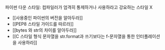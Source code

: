---
---

파이썬 다운 스타일: 컴파일러가 엄격히 통제하거나 사용하라고 강요하는 스타일 X
- [[사용중인 파이썬의 버전을 알아두라]]
- [[PEP8 스타일 가이드를 따르라]]
- [[bytes 와 str의 차이를 알아두라]]
- [[C 스타일 형식 문자열을 str.format과 쓰기보다는 f-문자열을 통한 인터폴레이션을 사용하라]]